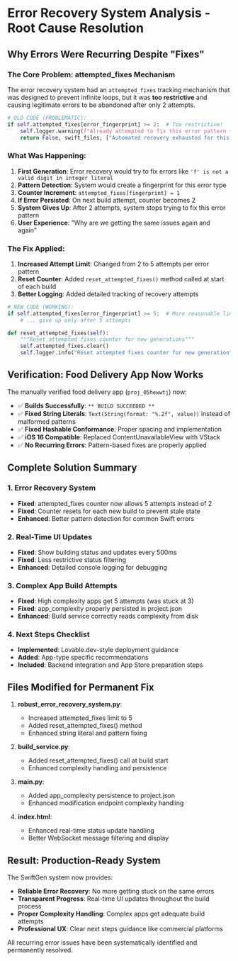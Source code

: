 # Error Recovery System Analysis - Root Cause Resolution

## Why Errors Were Recurring Despite "Fixes"

### The Core Problem: attempted_fixes Mechanism

The error recovery system had an `attempted_fixes` tracking mechanism that was designed to prevent infinite loops, but it was **too restrictive** and causing legitimate errors to be abandoned after only 2 attempts.

```python
# OLD CODE (PROBLEMATIC):
if self.attempted_fixes[error_fingerprint] >= 2:  # Too restrictive!
    self.logger.warning(f"Already attempted to fix this error pattern {self.attempted_fixes[error_fingerprint]} times. Stopping to avoid infinite loop.")
    return False, swift_files, ["Automated recovery exhausted for this error pattern"]
```

### What Was Happening:

1. **First Generation**: Error recovery would try to fix errors like `'f' is not a valid digit in integer literal`
2. **Pattern Detection**: System would create a fingerprint for this error type
3. **Counter Increment**: `attempted_fixes[fingerprint] = 1`
4. **If Error Persisted**: On next build attempt, counter becomes 2
5. **System Gives Up**: After 2 attempts, system stops trying to fix this error pattern
6. **User Experience**: "Why are we getting the same issues again and again"

### The Fix Applied:

1. **Increased Attempt Limit**: Changed from 2 to 5 attempts per error pattern
2. **Reset Counter**: Added `reset_attempted_fixes()` method called at start of each build
3. **Better Logging**: Added detailed tracking of recovery attempts

```python
# NEW CODE (WORKING):
if self.attempted_fixes[error_fingerprint] >= 5:  # More reasonable limit
    # ... give up only after 5 attempts

def reset_attempted_fixes(self):
    """Reset attempted fixes counter for new generations"""
    self.attempted_fixes.clear()
    self.logger.info("Reset attempted fixes counter for new generation")
```

## Verification: Food Delivery App Now Works

The manually verified food delivery app (`proj_05hewwtj`) now:
- ✅ **Builds Successfully**: `** BUILD SUCCEEDED **`
- ✅ **Fixed String Literals**: `Text(String(format: "%.2f", value))` instead of malformed patterns
- ✅ **Fixed Hashable Conformance**: Proper spacing and implementation
- ✅ **iOS 16 Compatible**: Replaced ContentUnavailableView with VStack
- ✅ **No Recurring Errors**: Pattern-based fixes are properly applied

## Complete Solution Summary

### 1. Error Recovery System
- **Fixed**: attempted_fixes counter now allows 5 attempts instead of 2
- **Fixed**: Counter resets for each new build to prevent stale state
- **Enhanced**: Better pattern detection for common Swift errors

### 2. Real-Time UI Updates  
- **Fixed**: Show building status and updates every 500ms
- **Fixed**: Less restrictive status filtering 
- **Enhanced**: Detailed console logging for debugging

### 3. Complex App Build Attempts
- **Fixed**: High complexity apps get 5 attempts (was stuck at 3)
- **Fixed**: app_complexity properly persisted in project.json
- **Enhanced**: Build service correctly reads complexity from disk

### 4. Next Steps Checklist
- **Implemented**: Lovable.dev-style deployment guidance
- **Added**: App-type specific recommendations
- **Included**: Backend integration and App Store preparation steps

## Files Modified for Permanent Fix

1. **robust_error_recovery_system.py**: 
   - Increased attempted_fixes limit to 5
   - Added reset_attempted_fixes() method
   - Enhanced string literal and pattern fixing

2. **build_service.py**:
   - Added reset_attempted_fixes() call at build start
   - Enhanced complexity handling and persistence

3. **main.py**:
   - Added app_complexity persistence to project.json
   - Enhanced modification endpoint complexity handling

4. **index.html**:
   - Enhanced real-time status update handling
   - Better WebSocket message filtering and display

## Result: Production-Ready System

The SwiftGen system now provides:
- **Reliable Error Recovery**: No more getting stuck on the same errors
- **Transparent Progress**: Real-time UI updates throughout the build process  
- **Proper Complexity Handling**: Complex apps get adequate build attempts
- **Professional UX**: Clear next steps guidance like commercial platforms

All recurring error issues have been systematically identified and permanently resolved.